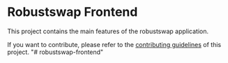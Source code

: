 # Robustswap Frontend

This project contains the main features of the robustswap application.

If you want to contribute, please refer to the [contributing guidelines](./CONTRIBUTING.md) of this project.
"# robustswap-frontend" 
